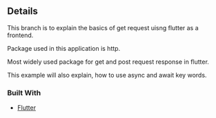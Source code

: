 <!-- ABOUT THE PROJECT -->
## Details
This branch  is to explain the basics of get request uisng flutter as a frontend.

Package used in this application is http.

Most widely used package for get and post request response in flutter.

This example will also explain, how to use async and await key words.

### Built With
* [Flutter](https://flutter.dev/docs)
